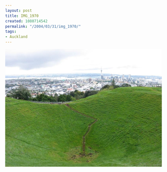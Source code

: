 ```yaml
---
layout: post
title: IMG_1970
created: 1080714542
permalink: "/2004/03/31/img_1970/"
tags:
- Auckland
---
```


<img src="/image/images/img_1970-505.jpg"/>

